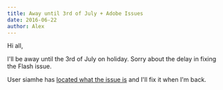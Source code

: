 ```yaml
---
title: Away until 3rd of July + Adobe Issues
date: 2016-06-22
author: Alex
---
```


Hi all,

I'll be away until the 3rd of July on holiday. Sorry about the delay in fixing the Flash issue.

User siamhe has [located what the issue is](https://www.waterfoxproject.org/blog/waterfox-47.0-release-download#comment-2739271827) and I'll fix it when I'm back.
